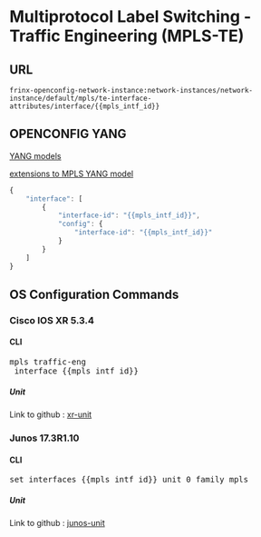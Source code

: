 # Multiprotocol Label Switching - Traffic Engineering (MPLS-TE)

## URL

```
frinx-openconfig-network-instance:network-instances/network-instance/default/mpls/te-interface-attributes/interface/{{mpls_intf_id}}
```

## OPENCONFIG YANG

[YANG models](https://github.com/FRINXio/openconfig/tree/master/mpls/src/main/yang)

[extensions to MPLS YANG model](https://github.com/FRINXio/openconfig/tree/master/network-instance/src/main/yang)

```javascript
{
    "interface": [
        {
            "interface-id": "{{mpls_intf_id}}",
            "config": {
                "interface-id": "{{mpls_intf_id}}"
            }
        }
    ]
}
```

## OS Configuration Commands

### Cisco IOS XR 5.3.4

#### CLI

<pre>
mpls traffic-eng
 interface {{mpls_intf_id}}
</pre>

##### Unit

Link to github : [xr-unit](https://github.com/FRINXio/cli-units/tree/master/ios-xr/mpls)

### Junos 17.3R1.10

#### CLI

<pre>
set interfaces {{mpls_intf_id}} unit 0 family mpls
</pre>

##### Unit

Link to github : [junos-unit](https://github.com/FRINXio/unitopo-units/tree/master/junos/junos-17-mpls-unit)
